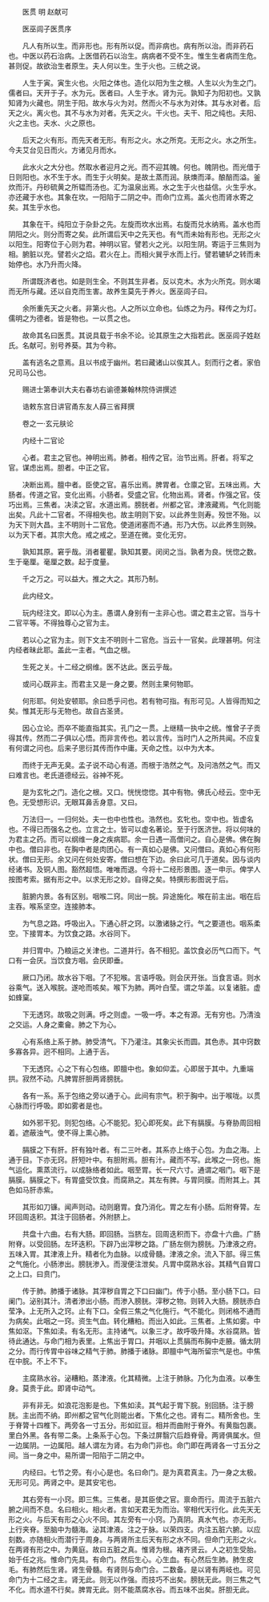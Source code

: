 <!-- { "loadSidebar": true } -->


　　医贯 明 赵献可

　　医巫闾子医贯序

　　凡人有所以生。而非形也。形有所以促。而非病也。病有所以治。而非药石也。中医以药石治病。上医借药石以治生。病病者不受不生。惟生生者病而生危。甚则促。故欲治生者原生。夫人何以生。生于火也。三统之说。

　　人生于寅。寅生火也。火阳之体也。造化以阳为生之根。人生以火为生之门。儒者曰。天开于子。水为元。医者曰。人生于水。肾为元。孰知子为阳初也。又孰知肾为火藏也。阴生于阳。故水与火为对。然而火不与水为对体。其与水对者。后天之火。离火也。其不与水为对者。先天之火。干火也。夫干、阳之纯也。夫阳、火之主也。夫水、火之原也。

　　后天之火有形。而先天者无形。有形之火。水之所克。无形之火。水之所生。今夫艾台见日而火。方诸见月而水。

　　此水火之大分也。然取水者迎月之光。而不迎其魄。何也。魄阴也。而光借于日则阳也。水不生于水。而生于火明矣。是故土蒸而润。肤燠而泽。酿醅而溢。釜炊而汗。丹砂硫黄之所韫而汤也。汇为温泉出焉。水之生于火也益信。火生乎水。亦还藏于水也。其象在坎。一阳陷于二阴之中。而命门立焉。盖火也而肾水寄之矣。其生乎水也。

　　其象在干。纯阳立于杂卦之先。左旋而坎水出焉。右旋而兑水纳焉。盖水也而阴阳之火。则分而寄之矣。此所谓后天中之先天也。有气而未始有形也。无形之火以阳生。阳寄位于心则为君。神明以官。譬若火之光。以阳生阴。寄运于三焦则为相。腑脏以充。譬若火之焰。君火在上。而相火巽乎水而上行。譬若辘轳之转而未始停也。水乃升而火降。

　　所谓既济者也。如是则生全。不则其生非者。反以克木。水为火所克。则水竭而无所与藏。还以自克而生害。故养生莫先于养火。医巫闾子曰。

　　余所重先天之火者。非第火也。人之所以立命也。仙炼之为丹。释传之为灯。儒明之为德者。皆是物也。一以贯之也。

　　故命其名曰医贯。其说具载于书余不论。论其原生之大指若此。医巫闾子姓赵氏。名献可。别号养葵。其为今称。

　　盖有逃名之意焉。且以书成于幽州。若曰藏诸山以俟其人。刻而行之者。家伯兄司马公也。

　　赐进士第奉训大夫右春坊右谕德兼翰林院侍讲撰述

　　诰敕东宫日讲官甬东友人薛三省拜撰

　　卷之一·玄元肤论

　　内经十二官论

　　心者。君主之官也。神明出焉。肺者。相传之官。治节出焉。肝者。将军之官。谋虑出焉。胆者。中正之官。

　　决断出焉。膻中者。臣使之官。喜乐出焉。脾胃者。仓廪之官。五味出焉。大肠者。传道之官。变化出焉。小肠者。受盛之官。化物出焉。肾者。作强之官。伎巧出焉。三焦者。决渎之官。水道出焉。膀胱者。州都之官。津液藏焉。气化则能出矣。凡此十二官者。不得相失也。故主明则下安。以此养生则寿。殁世不殆。以为天下则大昌。主不明则十二官危。使道闭塞而不通。形乃大伤。以此养生则殃。以为天下者。其宗大危。戒之戒之。至道在微。变化无穷。

　　孰知其原。窘乎哉。消者瞿瞿。孰知其要。闵闵之当。孰者为良。恍惚之数。生于毫厘。毫厘之数。起于度量。

　　千之万之。可以益大。推之大之。其形乃制。

　　此内经文。

　　玩内经注文。即以心为主。愚谓人身别有一主非心也。谓之君主之官。当与十二官平等。不得独尊心之官为主。

　　若以心之官为主。则下文主不明则十二官危。当云十一官矣。此理甚明。何注内经者昧此耶。盖此一主者。气血之根。

　　生死之关。十二经之纲维。医不达此。医云乎哉。

　　或问心既非主。而君主又是一身之要。然则主果何物耶。

　　何形耶。何处安顿耶。余曰悉乎问也。若有物可指。有形可见。人皆得而知之矣。惟其无形与无物也。故自古圣贤。

　　因心立论。而卒不能直指其实。孔门之一贯。上继精一执中之统。惟曾子子贡得其传。然而二子俱以心悟。而非言传也。若以言传。当时门人之所共闻。不应复有何谓之问也。后来子思衍其传而作中庸。天命之性。以中为大本。

　　而终于无声无臭。孟子说不动心有道。而根于浩然之气。及问浩然之气。而又曰难言也。老氏道德经云。谷神不死。

　　是为玄牝之门。造化之根。又口。恍恍惚惚。其中有物。佛氏心经云。空中无色。无受想形识。无眼耳鼻舌身意。又曰。

　　万法归一。一归何处。夫一也中也性也。浩然也。玄牝也。空中也。皆虚名也。不得已而强名之也。立言之士。皆可以虚名著论。至于行医济世。将以何味的为君主之药。而可以纲维一身之疾病耶。余一日遇一高僧问之。自心是佛。佛在胸中也。僧曰非也。在胸中者是肉团心。有一真如心是佛。又问僧曰。真如心有何形状。僧曰无形。余又问在何处安寄。僧曰想在下边。余曰此可几于道矣。因与谈内经诸书。及铜人图。豁然超悟。唯唯而退。今将十二经形景图。逐一申示。俾学人按图考索。据有形之中。以求无形之妙。自得之矣。特撰形影图说于后。

　　脏腑内景。各有区别。咽喉二窍。同出一脘。异途施化。喉在前主出。咽在后主吞。喉系坚空。连接肺本。

　　为气息之路。呼吸出入。下通心肝之窍。以激诸脉之行。气之要道也。咽系柔空。下接胃本。为饮食之路。水谷同下。

　　并归胃中。乃粮运之关津也。二道并行。各不相犯。盖饮食必历气口而下。气口有一会厌。当饮食方咽。会厌即垂。

　　厥口乃闭。故水谷下咽。了不犯喉。言语呼吸。则会厌开张。当食言语。则水谷乘气。送入喉脘。遂呛而咳矣。喉下为肺。两叶白莹。谓之华盖。以复诸脏。虚如蜂窠。

　　下无透窍。故吸之则满。呼之则虚。一吸一呼。本之有源。无有穷也。乃清浊之交运。人身之橐龠。肺之下为心。

　　心有系络上系于肺。肺受清气。下乃灌注。其象尖长而圆。其色赤。其中窍数多寡各异。迥不相同。上通于舌。

　　下无透窍。心之下有心包络。即膻中也。象如仰盂。心即居于其中。九重端拱。寂然不动。凡脾胃肝胆两肾膀胱。

　　各有一系。系于包络之旁以通于心。此间有宗气。积于胸中。出于喉咙。以贯心脉而行呼吸。即如雾者是也。

　　如外邪干犯。则犯包络。心不能犯。犯心即死矣。此下有膈膜。与脊胁周回相着。遮蔽浊气。使不得上熏心肺。

　　膈膜之下有肝。肝有独叶者。有二三叶者。其系亦上络于心包。为血之海。上通于目。下亦无窍。肝短叶中。有胆附焉。胆有汁。藏而不写。此喉之一窍也。施气运化。熏蒸流行。以成脉络者如此。咽至胃。长一尺六寸。通谓之咽门。咽下是膈膜。膈膜之下。有胃盛受饮食。而腐熟之。其左有脾。与胃同膜。而附其上。其色如马肝赤紫。

　　其形如刀镰。闻声则动。动则磨胃。食乃消化。胃之左有小肠。后附脊膂。左环回周迭积。其注于回肠者。外附脐上。

　　共盘十六曲。右有大肠。即回肠。当脐左。回周迭积而下。亦盘十六曲。广肠附脊。以受回肠。左环迭积。下辟乃出滓秽之路。广肠左侧为膀胱。乃津液之府。五味入胃。其津液上升。精者化为血脉。以成骨髓。津液之余。流入下部。得三焦之气施化。小肠渗出。膀胱渗入。而溲便注泄矣。凡胃中腐熟水谷。其精气自胃口之上口。曰贲门。

　　传于肺。肺播于诸脉。其滓秽自胃之下口曰幽门。传于小肠。至小肠下口。曰阑门。泌别其汁。清者渗出小肠。而渗入膀胱。滓秽之物。则转入大肠。膀胱赤白莹净。上无所入之窍。止有下口。全假三焦之气化施行。气不能化。则闭格不通而为病矣。此咽之一窍。资生气血。转化糟粕。而出入如此。三焦者。上焦如雾。中焦如沤。下焦如渎。有名无形。主持诸气。以象三才。故呼吸升降。水谷腐熟。皆待此通达。与命门相为表里。上焦出于胃口。并咽以上贯膈而布胸中走腋。循太阴之分。而行传胃中谷味之精气于肺。肺播于诸脉。即膻中气海所留宗气是也。中焦在中脘。不上不下。

　　主腐熟水谷。泌糟粕。蒸津液。化其精微。上注于肺脉。乃化为血液。以奉生身。莫贵于此。即肾中动气。

　　非有非无。如浪花泡影是也。下焦如渎。其气起于胃下脘。别回肠。注于膀胱。主出而不纳。即州都之官气化则能出者。下焦化之也。肾有二。精所舍也。生于脊膂十四椎下。两旁各一寸五分。形如豇豆。相并而曲附于脊外。有黄脂包裹。里白外黑。各有带二条。上条系于心包。下条过屏翳穴后趋脊骨。两肾俱属水。但一边属阴。一边属阳。越人谓左为肾。右为命门非也。命门即在两肾各一寸五分之间。当一身之中。易所谓一阳陷于二阴之中。

　　内经曰。七节之旁。有小心是也。名曰命门。是为真君真主。乃一身之太极。无形可见。两肾之中。是其安宅也。

　　其右旁有一小窍。即三焦。三焦者。是其臣使之官。禀命而行。周流于五脏六腑之间而不息。名曰相火。相火者。言如天君无为而治。宰相代天行化。此先天无形之火。与后天有形之心火不同。其左旁有一小窍。乃真阴。真水气也。亦无形。上行夹脊。至脑中为髓海。泌其津液。注之于脉。以荣四支。内注五脏六腑。以应刻数。亦随相火而潜行于周身。与两肾所主后天有形之水不同。但命门无形之火。在两肾有形之中。为黄庭。故曰五脏之真。惟肾为根。褚齐贤云。人之初生受胎。始于任之兆。惟命门先具。有命门。然后生心。心生血。有心然后生肺。肺生皮毛。有肺然后生肾。肾生骨髓。有肾则与命门合。二数备。是以肾有两岐也。可见命门为十二经之主。肾无此。则无以作强。而技巧不出矣。膀胱无此。则三焦之气不化。而水道不行矣。脾胃无此。则不能蒸腐水谷。而五味不出矣。肝胆无此。

